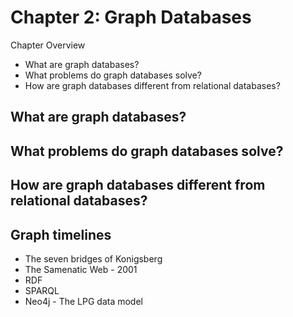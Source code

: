 # Chapter 2: Graph Databases

Chapter Overview

* What are graph databases?
* What problems do graph databases solve?
* How are graph databases different from relational databases?

## What are graph databases?

## What problems do graph databases solve?

## How are graph databases different from relational databases?


## Graph timelines

* The seven bridges of Konigsberg
* The Samenatic Web - 2001
* RDF
* SPARQL
* Neo4j - The LPG data model